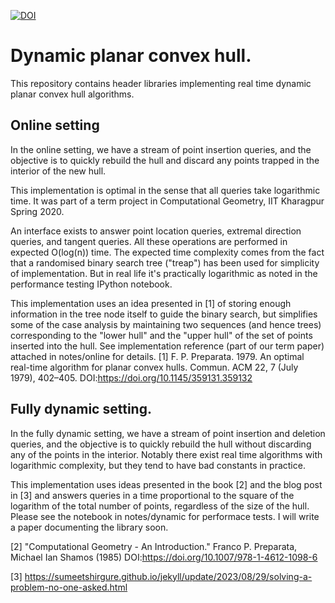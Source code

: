 [![DOI](https://zenodo.org/badge/247426882.svg)](https://zenodo.org/badge/latestdoi/247426882)

# Dynamic planar convex hull.
This repository contains header libraries implementing real time dynamic planar convex hull algorithms.

## Online setting
In the online setting, we have a stream of point insertion queries, and the objective is to quickly rebuild
the hull and discard any points trapped in the interior of the new hull.

This implementation is optimal in the sense that all queries take logarithmic time.
It was part of a term project in Computational Geometry, IIT Kharagpur Spring 2020.

An interface exists to answer point location queries, extremal direction queries, and tangent queries.
All these operations are performed in expected O(log(n)) time.
The expected time complexity comes from the fact that a randomised binary search tree ("treap") has been used for simplicity of implementation.
But in real life it's practically logarithmic as noted in the performance testing IPython notebook.

This implementation uses an idea presented in [1] of storing enough information in the tree node itself to guide the binary search,
but simplifies some of the case analysis by maintaining two sequences (and hence trees) corresponding to the "lower hull" and the
"upper hull" of the set of points inserted into the hull. See implementation reference (part of our term paper) attached in notes/online for details.
[1] F. P. Preparata. 1979. An optimal real-time algorithm for planar convex hulls. Commun. ACM 22, 7 (July 1979), 402–405. DOI:https://doi.org/10.1145/359131.359132

## Fully dynamic setting.
In the fully dynamic setting, we have a stream of point insertion and deletion queries, and the objective is to quickly rebuild
the hull without discarding any of the points in the interior.
Notably there exist real time algorithms with logarithmic complexity, but they tend to have bad constants in practice.

This implementation uses ideas presented in the book [2] and the blog post in [3] and answers queries in a time
proportional to the square of the logarithm of the total number of points, regardless of the size of the hull.
Please see the notebook in notes/dynamic for performace tests.
I will write a paper documenting the library soon.

[2] "Computational Geometry - An Introduction." Franco P. Preparata, Michael Ian Shamos (1985) DOI:https://doi.org/10.1007/978-1-4612-1098-6

[3] https://sumeetshirgure.github.io/jekyll/update/2023/08/29/solving-a-problem-no-one-asked.html

